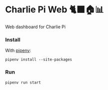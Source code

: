 # Charlie Pi Web 🐈‍⬛🏠📊

Web dashboard for Charlie Pi

### Install
With [pipenv][pipenv]:
```
pipenv install --site-packages

```

### Run
```
pipenv run start
```

[pipenv]: https://github.com/pypa/pipenv
